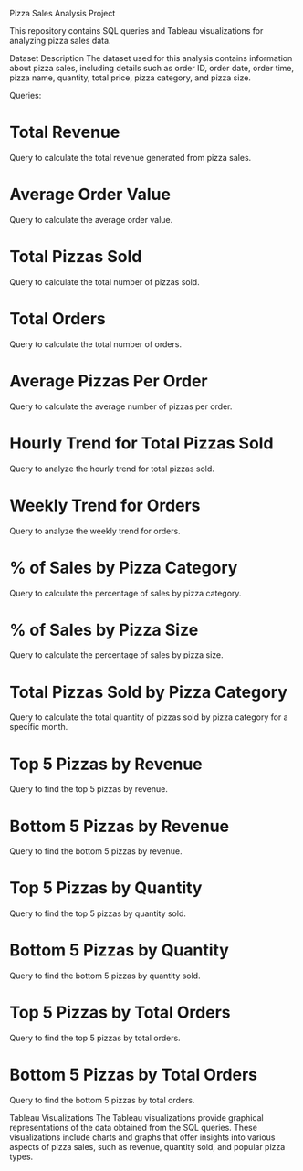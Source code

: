 Pizza Sales Analysis Project

This repository contains SQL queries and Tableau visualizations for analyzing pizza sales data.

Dataset Description
The dataset used for this analysis contains information about pizza sales, including details such as order ID, order date, order time, pizza name, quantity, total price, pizza category, and pizza size.

Queries:

# Total Revenue
Query to calculate the total revenue generated from pizza sales.

# Average Order Value
Query to calculate the average order value.

# Total Pizzas Sold
Query to calculate the total number of pizzas sold.

# Total Orders
Query to calculate the total number of orders.

# Average Pizzas Per Order
Query to calculate the average number of pizzas per order.

# Hourly Trend for Total Pizzas Sold
Query to analyze the hourly trend for total pizzas sold.

# Weekly Trend for Orders
Query to analyze the weekly trend for orders.

# % of Sales by Pizza Category
Query to calculate the percentage of sales by pizza category.

# % of Sales by Pizza Size
Query to calculate the percentage of sales by pizza size.

# Total Pizzas Sold by Pizza Category
Query to calculate the total quantity of pizzas sold by pizza category for a specific month.

# Top 5 Pizzas by Revenue
Query to find the top 5 pizzas by revenue.

# Bottom 5 Pizzas by Revenue
Query to find the bottom 5 pizzas by revenue.

# Top 5 Pizzas by Quantity
Query to find the top 5 pizzas by quantity sold.

# Bottom 5 Pizzas by Quantity
Query to find the bottom 5 pizzas by quantity sold.

# Top 5 Pizzas by Total Orders
Query to find the top 5 pizzas by total orders.

# Bottom 5 Pizzas by Total Orders
Query to find the bottom 5 pizzas by total orders.

Tableau Visualizations
The Tableau visualizations provide graphical representations of the data obtained from the SQL queries. These visualizations include charts and graphs that offer insights into various aspects of pizza sales, such as revenue, quantity sold, and popular pizza types.

